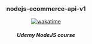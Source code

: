 <h3 align="center">nodejs-ecommerce-api-v1</h3>
<p align="center">
  <a href="https://wakatime.com/badge/user/0a45cedb-bdae-41f3-8bca-5101bf18eeab/project/293f469a-833f-454e-98ec-c48c75c3d6a1"><img src="https://wakatime.com/badge/user/0a45cedb-bdae-41f3-8bca-5101bf18eeab/project/293f469a-833f-454e-98ec-c48c75c3d6a1.svg" alt="wakatime"></a>
</p>
<h5 align="center">Udemy NodeJS course</h5>
